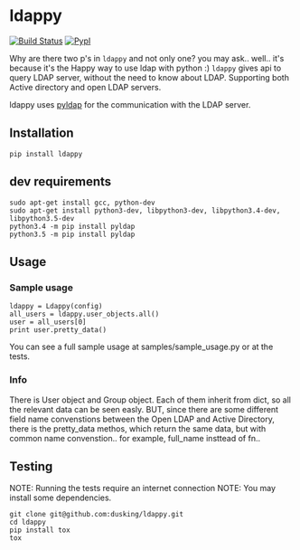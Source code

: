 ldappy
======

[![Build Status](https://travis-ci.org/dusking/ldappy.svg?branch=master)](https://travis-ci.org/dusking/ldappy)
[![PypI](http://img.shields.io/pypi/v/ldappy.svg)](http://img.shields.io/pypi/v/ldappy.svg)

Why are there two p's in `ldappy` and not only one? you may ask.. well.. it's because it's the Happy way to use ldap with python :) `ldappy` gives api to query LDAP server, without the need to know about LDAP. Supporting both Active directory and open LDAP servers.


ldappy uses [pyldap](https://github.com/pyldap/pyldap) for the communication with the LDAP server. 

## Installation

```shell
pip install ldappy
```

## dev requirements

```shell
sudo apt-get install gcc, python-dev
sudo apt-get install python3-dev, libpython3-dev, libpython3.4-dev, libpython3.5-dev
python3.4 -m pip install pyldap
python3.5 -m pip install pyldap
```

## Usage

### Sample usage
```shell
ldappy = Ldappy(config)
all_users = ldappy.user_objects.all()
user = all_users[0]
print user.pretty_data()
```
You can see a full sample usage at samples/sample_usage.py or at the tests.

### Info
There is User object and Group object. Each of them inherit from dict, so all the relevant data can be seen easly. BUT, since there are some different field name convenstions between the Open LDAP and Active Directory, there is the pretty_data methos, which return the same data, but with common name convenstion.. for example, full_name insttead of fn..

## Testing

NOTE: Running the tests require an internet connection
NOTE: You may install some dependencies. 

```shell
git clone git@github.com:dusking/ldappy.git
cd ldappy
pip install tox
tox
```


